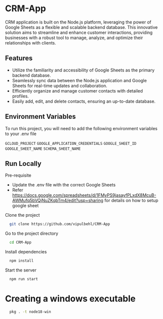 
# CRM-App

CRM application is built on the Node.js platform, leveraging the power of Google Sheets as a flexible and scalable backend database. This innovative solution aims to streamline and enhance customer interactions, providing businesses with a robust tool to manage, analyze, and optimize their relationships with clients.


## Features

- Utilize the familiarity and accessibility of Google Sheets as the primary backend database.
- Seamlessly sync data between the Node.js application and Google Sheets for real-time updates and collaboration.
- Efficiently organize and manage customer contacts with detailed profiles.
- Easily add, edit, and delete contacts, ensuring an up-to-date database.

## Environment Variables

To run this project, you will need to add the following environment variables to your .env file

`GCLOUD_PROJECT`
`GOOGLE_APPLICATION_CREDENTIALS`
`GOOGLE_SHEET_ID`
`GOOGLE_SHEET_NAME`
`SCHEMA_SHEET_NAME`
## Run Locally
Pre-requisite
- Update the .env file with the correct Google Sheets
- Refer https://docs.google.com/spreadsheets/d/1FMyPS9jasayfPLxdX8McuB-AWMufq5bVQjNuZKqbTm4/edit?usp=sharing for details on how to setup google sheet

Clone the project

```bash
  git clone https://github.com/vipulbehl/CRM-App
```

Go to the project directory

```bash
  cd CRM-App
```

Install dependencies

```bash
  npm install
```

Start the server

```bash
  npm run start
```

# Creating a windows executable
```bash
  pkg . -t node18-win
```